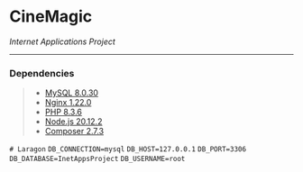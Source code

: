 # CineMagic 
*Internet Applications Project*

---

### Dependencies

> - [MySQL 8.0.30](https://dev.mysql.com/downloads/mysql/)
> - [Nginx 1.22.0](https://nginx.org/en/download.html)
> - [PHP 8.3.6](https://www.php.net/downloads)
> - [Node.js 20.12.2](https://nodejs.org/en/download/)
> - [Composer 2.7.3](https://getcomposer.org/download/)
 
`# Laragon`
`DB_CONNECTION=mysql`
`DB_HOST=127.0.0.1`
`DB_PORT=3306`
`DB_DATABASE=InetAppsProject`
`DB_USERNAME=root`
